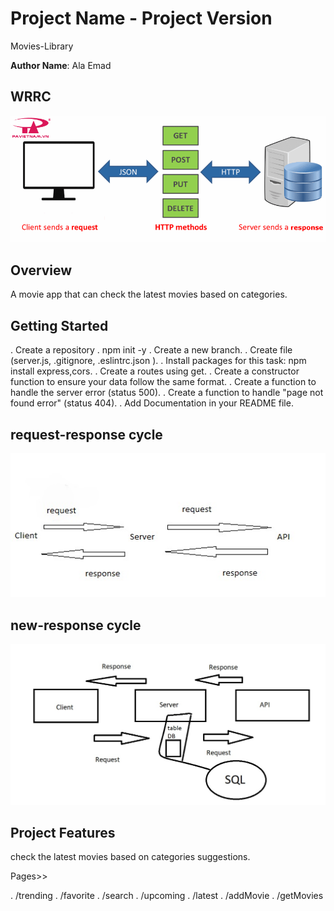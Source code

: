# Project Name - Project Version

Movies-Library

**Author Name**: Ala Emad

## WRRC

![WRRC](./img/wrrc.png)

## Overview

A movie app that can check the latest movies based on categories.

## Getting Started

. Create a repository
. npm init -y
. Create a new branch.
. Create file (server.js, .gitignore, .eslintrc.json ).
. Install packages for this task: npm install express,cors.
. Create a routes using get.
. Create a constructor function to ensure your data follow the same format.
. Create a function to handle the server error (status 500).
. Create a function to handle "page not found error" (status 404).
. Add Documentation in your README file.

## request-response cycle

![API](./img/api.jpg)

## new-response cycle

![DB](./img/NEWcycle.jpg)

## Project Features

check the latest movies based on categories suggestions.

Pages>>

. /trending
. /favorite
. /search
. /upcoming
. /latest
. /addMovie
. /getMovies
